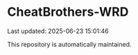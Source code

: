 # CheatBrothers-WRD

Last updated: 2025-06-23 15:01:46

This repository is automatically maintained.
